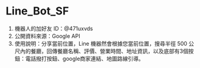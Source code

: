 # Line_Bot_SF

1. 機器⼈的加好友 ID：@471uxvds
2. 公開資料來源：Google API
3. 使⽤說明：分享當前位置，Line 機器然會根據您當前位置，搜尋半徑 500 公尺內的餐廳，回傳餐廳名稱、評價、營業時間、地址資訊，以及底部有3個按鈕：電話撥打按鈕、google商家連結、地圖路線引導。
